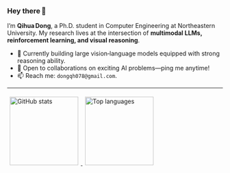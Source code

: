 ### Hey there 👋  

I’m **Qihua Dong**, a Ph.D. student in Computer Engineering at Northeastern University. My research lives at the intersection of **multimodal LLMs, reinforcement learning, and visual reasoning**.

- 🔭  Currently building large vision‑language models equipped with strong reasoning ability.  
- 🤝  Open to collaborations on exciting AI problems—ping me anytime!   
- 📫  Reach me: `dongqh078@gmail.com`.  

---

<p align="left">
  <a href="https://github.com/dddraxxxx">
    <img
      src="https://github-readme-stats.vercel.app/api?username=dddraxxx&theme=dark&show_icons=true"
      height="160"
      style="margin:6px"
      alt="GitHub stats"
    />
  </a>
  <a href="https://github.com/dddraxxxx">
    <img
      src="https://github-readme-stats.vercel.app/api/top-langs/?username=dddraxxx&theme=vue-dark&show_icons=true&hide_border=true&layout=compact"
      height="160"
      style="margin:6px"
      alt="Top languages"
    />
  </a>
</p>

<!-- <p align="left">
  <img
    src="https://github-readme-streak-stats.herokuapp.com/?user=dddraxxx&theme=vue-dark&hide_border=true"
    height="160"
    alt="GitHub streak"
  />
</p> -->

<!--
**dddraxxx/dddraxxx** is a ✨ _special_ ✨ repository because its `README.md` (this file) appears on your GitHub profile.

Here are some ideas to get you started:

- 🔭 I’m currently working on ...
- 🌱 I’m currently learning ...
- 👯 I’m looking to collaborate on ...
- 🤔 I’m looking for help with ...
- 💬 Ask me about ...
- 📫 How to reach me: ...
- 😄 Pronouns: ...
- ⚡ Fun fact: ...
-->
